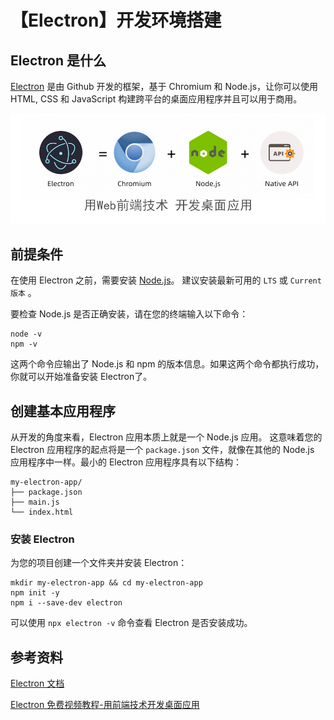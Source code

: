 # 【Electron】开发环境搭建



## Electron 是什么

[Electron](https://www.electronjs.org/) 是由 Github 开发的框架，基于 Chromium 和 Node.js，让你可以使用 HTML, CSS 和 JavaScript 构建跨平台的桌面应用程序并且可以用于商用。

![](../images/1610885374381.jpg)


## 前提条件

在使用 Electron 之前，需要安装 [Node.js](https://nodejs.org/en/download/)。 建议安装最新可用的 `LTS` 或 `Current 版本` 。

要检查 Node.js 是否正确安装，请在您的终端输入以下命令：

```
node -v
npm -v
```
这两个命令应输出了 Node.js 和 npm 的版本信息。如果这两个命令都执行成功，你就可以开始准备安装 Electron了。

## 创建基本应用程序

从开发的角度来看，Electron 应用本质上就是一个 Node.js 应用。 这意味着您的 Electron 应用程序的起点将是一个 `package.json` 文件，就像在其他的 Node.js 应用程序中一样。最小的 Electron 应用程序具有以下结构：

```
my-electron-app/
├── package.json
├── main.js
└── index.html
```

### 安装 Electron

为您的项目创建一个文件夹并安装 Electron：

```
mkdir my-electron-app && cd my-electron-app
npm init -y
npm i --save-dev electron
```
可以使用 `npx electron -v` 命令查看 Electron 是否安装成功。



## 参考资料

[Electron 文档](https://www.electronjs.org/docs/tutorial/quick-start#%E5%BF%AB%E9%80%9F%E5%85%A5%E9%97%A8)

[Electron 免费视频教程-用前端技术开发桌面应用](http://jspang.com/detailed?id=62)

